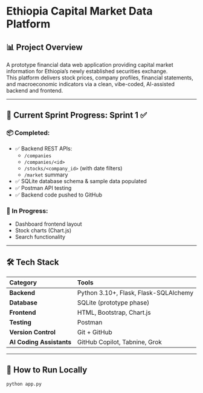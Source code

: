 # Ethiopia Capital Market Data Platform

## 📊 Project Overview  

A prototype financial data web application providing capital market information for Ethiopia’s newly established securities exchange.  
This platform delivers stock prices, company profiles, financial statements, and macroeconomic indicators via a clean, vibe-coded, AI-assisted backend and frontend.

---

## 📌 Current Sprint Progress: Sprint 1 ✅  

### 📦 Completed:
- ✅ Backend REST APIs:
  - `/companies`
  - `/companies/<id>`
  - `/stocks/<company_id>` (with date filters)
  - `/market` summary  
- ✅ SQLite database schema & sample data populated
- ✅ Postman API testing
- ✅ Backend code pushed to GitHub

### 🎨 In Progress:
- Dashboard frontend layout  
- Stock charts (Chart.js)  
- Search functionality  

---

## 🛠️ Tech Stack  

| Category  | Tools                         |
|:------------|:--------------------------------|
| **Backend**   | Python 3.10+, Flask, Flask-SQLAlchemy |
| **Database**  | SQLite (prototype phase)       |
| **Frontend**  | HTML, Bootstrap, Chart.js      |
| **Testing**   | Postman                        |
| **Version Control** | Git + GitHub             |
| **AI Coding Assistants** | GitHub Copilot, Tabnine, Grok |

---

## 🚀 How to Run Locally

```bash
python app.py

